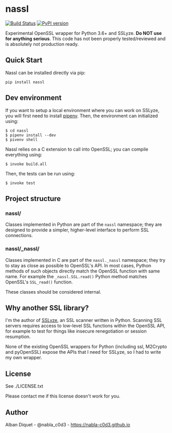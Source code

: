 nassl
=====


[![Build Status](https://travis-ci.org/nabla-c0d3/nassl.svg?branch=master)](https://travis-ci.org/nabla-c0d3/nassl)
[![PyPI version](https://badge.fury.io/py/nassl.svg)](https://badge.fury.io/py/nassl)

Experimental OpenSSL wrapper for Python 3.6+ and SSLyze. **Do NOT use for anything serious**. This code has not
been properly tested/reviewed and is absolutely not production ready.


Quick Start
-----------

Nassl can be installed directly via pip:

    pip install nassl


Dev environment
---------------

If you want to setup a local environment where you can work on SSLyze, you will first need to install
[pipenv](https://docs.pipenv.org/). Then, the environment can initialized using:

    $ cd nassl
    $ pipenv install --dev
    $ pivenv shell

Nassl relies on a C extension to call into OpenSSL; you can compile everything using:

    $ invoke build.all

Then, the tests can be run using:

    $ invoke test


Project structure
-----------------

### nassl/

Classes implemented in Python are part of the `nassl` namespace; they are designed to provide a simpler, higher-level
interface to perform SSL connections.


### nassl/_nassl/

Classes implemented in C are part of the `nassl._nassl` namespace; they try to stay as close as possible to OpenSSL's
API. In most cases, Python methods of such objects directly match the OpenSSL function with same name. For example the
`_nassl.SSL.read()` Python method matches OpenSSL's `SSL_read()` function.

These classes should be considered internal.


Why another SSL library?
------------------------

I'm the author of [SSLyze](https://github.com/nabla-c0d3/sslyze), an SSL scanner written in Python. Scanning SSL servers
requires access to low-level SSL functions within the OpenSSL API, for example to test for things like insecure
renegotiation or session resumption.

None of the existing OpenSSL wrappers for Python (including ssl, M2Crypto and pyOpenSSL) expose the APIs that I need for
SSLyze, so I had to write my own wrapper.


License
-------

See ./LICENSE.txt

Please contact me if this license doesn't work for you.


Author
------

Alban Diquet - @nabla_c0d3 - https://nabla-c0d3.github.io
